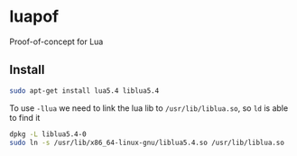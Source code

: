 # luapof
Proof-of-concept for Lua

## Install

```bash
sudo apt-get install lua5.4 liblua5.4
```

To use `-llua`  we need to link the lua lib to `/usr/lib/liblua.so`, so `ld` is able to find it
```bash
dpkg -L liblua5.4-0
sudo ln -s /usr/lib/x86_64-linux-gnu/liblua5.4.so /usr/lib/liblua.so
```
